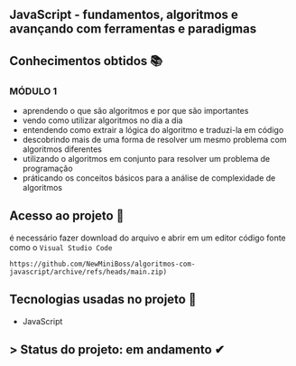 ## JavaScript - fundamentos, algoritmos e avançando com ferramentas e paradigmas
## Conhecimentos obtidos 📚
### MÓDULO 1
- aprendendo o que são algoritmos e por que são importantes
- vendo como utilizar algoritmos no dia a dia
- entendendo como extrair a lógica do algoritmo e traduzi-la em código
- descobrindo mais de uma forma de resolver um mesmo problema com algoritmos diferentes
- utilizando o algoritmos em conjunto para resolver um problema de programação
- práticando os conceitos básicos para a análise de complexidade de algoritmos

## Acesso ao projeto 📁
é necessário fazer download do arquivo e abrir em um editor código fonte como o ``Visual Studio Code`` 

```
https://github.com/NewMiniBoss/algoritmos-com-javascript/archive/refs/heads/main.zip)
```

## Tecnologias usadas no projeto 🚀
- JavaScript

## > Status do projeto: em andamento ✔
